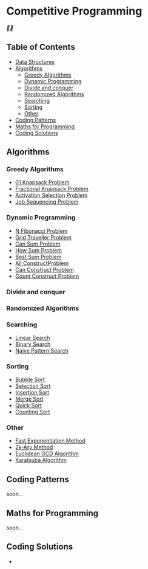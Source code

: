 # Competitive Programming
_🤔🤔_
## Table of Contents
- [Data Structures](./data-structure/README.md)
- [Algorithms](#algorithms)
    - [Greedy Algorithms](#greedy-algorithms)
    - [Dynamic Programming](#dynamic-programming)
    - [Divide and conquer](#divide-and-conquer)
    - [Randomized Algorithms](#randomized-algorithms)
    - [Searching](#searching)
    - [Sorting](#sorting)
    - [Other](#other)
- [Coding Patterns](#coding-patterns)
- [Maths for Programming](#maths-for-programming)
- [Coding Solutions](#coding-solutions)

## Algorithms
### Greedy Algorithms
- [01 Knapsack Problem](./algorithms/greedy%20algorithms/01-knapsack-problem.cpp)
- [Fractional Knapsack Problem](./algorithms/greedy%20algorithms/fractional-knapsack-problem.cpp)
- [Activation Selection Problem](./algorithms/greedy%20algorithms/activation-selection-problem.cpp)
- [Job Sequencing Problem](./algorithms/greedy%20algorithms/job-sequencing-problem.cpp)

### Dynamic Programming
- [N Fibonacci Problem](./algorithms/dynamic%20programming/n-fibonacci-problem.cpp)
- [Grid Traveller Problem](./algorithms/dynamic%20programming/grid-traveller-problem.cpp)
- [Can Sum Problem](./algorithms/dynamic%20programming/can-sum-problem.cpp)
- [How Sum Problem](./algorithms/dynamic%20programming/how-sum-problem.cpp)
- [Best Sum Problem](./algorithms/dynamic%20programming/best-sum-problem.cpp)
- [All ConstructProblem](./algorithms/dynamic%20programming/all-construct-problem.cpp)
- [Can Construct Problem](./algorithms/dynamic%20programming/can-construct-problem.cpp)
- [Count Construct Problem](./algorithms/dynamic%20programming/count-construct-problem.cpp)

### Divide and conquer
### Randomized Algorithms

### Searching
- [Linear Search](./algorithms/searching/linear-search.cpp)
- [Binary Search](./algorithms/searching/binary-search.cpp)
- [Naive Pattern Search](./algorithms/searching/naive-pattern-searching-algorithm.cpp)

### Sorting
- [Bubble Sort](./algorithms/sorting/bubble-sort.cpp)
- [Selection Sort](./algorithms/sorting/selection-sort.cpp)
- [Insertion Sort](./algorithms/sorting/insertion-sort.cpp)
- [Merge Sort](./algorithms/sorting/merge-sort.cpp)
- [Quick Sort](./algorithms/sorting/quick-sort.cpp)
- [Counting Sort](./algorithms/sorting/counting-sort.cpp)

### Other
- [Fast Exponentiation Method](./algorithms/exponentiation%20by%20squaring/fast-exponentiation-method.cpp)
- [2k-Ary Method](./algorithms/exponentiation%20by%20squaring/2k-ary-method.cpp)
- [Euclidean GCD Algorithm](./algorithms/other/euclidean-gcd-algorithm.cpp)
- [Karatsuba Algorithm](./algorithms/other/karatsuba-algorithm.cpp)

## Coding Patterns
soon...

## Maths for Programming
soon...

## Coding Solutions
- 
